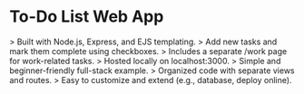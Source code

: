  <h1> To-Do List Web App </h1>
> Built with Node.js, Express, and EJS templating.
> Add new tasks and mark them complete using checkboxes.
> Includes a separate /work page for work-related tasks.
> Hosted locally on localhost:3000.
> Simple and beginner-friendly full-stack example.
> Organized code with separate views and routes.
> Easy to customize and extend (e.g., database, deploy online).

